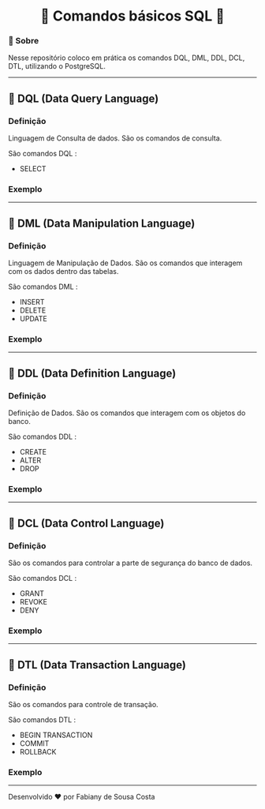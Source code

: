 <h1 text align='center'> 🐘 Comandos básicos SQL 🐘 </h1>

### 📑 Sobre

Nesse repositório coloco em prática os comandos DQL, DML, DDL, DCL, DTL, utilizando o PostgreSQL.

-----

## 📌 DQL (Data Query Language)

### Definição

Linguagem de Consulta de dados. São os comandos de consulta.

São comandos DQL : 

- SELECT

### Exemplo

---

## 📌 DML (Data Manipulation Language)

### Definição 

Linguagem de Manipulação de Dados. São os comandos que interagem com os dados dentro das tabelas.

São comandos DML :

- INSERT
- DELETE 
- UPDATE

### Exemplo

---

## 📌 DDL (Data Definition Language)

### Definição 

Definição de Dados. São os comandos que interagem com os objetos do banco.

São comandos DDL : 
- CREATE
- ALTER 
- DROP

### Exemplo

---

## 📌 DCL (Data Control Language)

### Definição 

São os comandos para controlar a parte de segurança do banco de dados.

São comandos DCL : 

- GRANT 
- REVOKE 
- DENY

### Exemplo

---

## 📌 DTL (Data Transaction Language)

### Definição 

São os comandos para controle de transação.

São comandos DTL : 

- BEGIN TRANSACTION
- COMMIT 
- ROLLBACK

### Exemplo

---
Desenvolvido ❤️ por Fabiany de Sousa Costa
